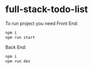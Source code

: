 # full-stack-todo-list

To run project you need
Front End:
```bash
npm i
npm run start
```
Back End:
```bash
npm i
npm run dev
```
